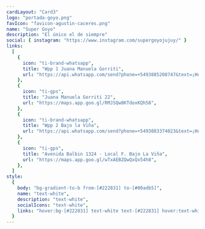 ```yaml
---
cardLayout: "Card3"
logo: "portada-goyo.png"
favIcon: "favicon-agustin-caceres.png"
name: "Super Goyo"
description: "El único el de siempre"
social: { instagram: "https://www.instagram.com/supergoyojujuy/" }
links:
  [
    {
      icon: "ti-brand-whatsapp",
      title: "Wpp 1 Juana Manuela Gorriti",
      url: "https://api.whatsapp.com/send?phone=+5493885208747&text=¡Hola!, vi tu contacto a través de tu tarjeta personal",
    },
    {
      icon: "ti-gps",
      title: "Juana Manuela Gorriti 22",
      url: "https://maps.app.goo.gl/RMJSQw8KTdoxKQh58",
    },
    {
      icon: "ti-brand-whatsapp",
      title: "Wpp 2 Bajo la Viña",
      url: "https://api.whatsapp.com/send?phone=+5493883374023&text=¡Hola!, vi tu contacto a través de tu tarjeta personal",
    },
    {
      icon: "ti-gps",
      title: "Avenida Balbin 1324 - Local F. Bajo La Viña",
      url: "https://maps.app.goo.gl/wTxAEBZQwQxQx54h8",
    },
  ]
style:
  {
    body: "bg-gradient-to-b from-[#222831] to-[#00adb5]",
    name: "text-white",
    description: "text-white",
    socialIcons: "text-white",
    links: "hover:bg-[#222831] text-white text-[#222831] hover:text-white",
  }
---
```

